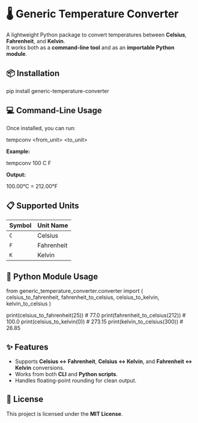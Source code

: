 # 🌡 Generic Temperature Converter

A lightweight Python package to convert temperatures between **Celsius**, **Fahrenheit**, and **Kelvin**.  
It works both as a **command-line tool** and as an **importable Python module**.


## 📦 Installation

pip install generic-temperature-converter



## 💻 Command-Line Usage

Once installed, you can run:

tempconv <value> <from_unit> <to_unit>


**Example:**

tempconv 100 C F


**Output:**

100.00°C = 212.00°F



## 📋 Supported Units

| Symbol | Unit Name   |
|--------|------------|
| `C`    | Celsius    |
| `F`    | Fahrenheit |
| `K`    | Kelvin     |




## 🐍 Python Module Usage

from generic_temperature_converter.converter import (
celsius_to_fahrenheit,
fahrenheit_to_celsius,
celsius_to_kelvin,
kelvin_to_celsius
)

print(celsius_to_fahrenheit(25)) # 77.0
print(fahrenheit_to_celsius(212)) # 100.0
print(celsius_to_kelvin(0)) # 273.15
print(kelvin_to_celsius(300)) # 26.85




## ✨ Features

- Supports **Celsius ↔ Fahrenheit**, **Celsius ↔ Kelvin**, and **Fahrenheit ↔ Kelvin** conversions.
- Works from both **CLI** and **Python scripts**.
- Handles floating-point rounding for clean output.



## 📄 License

This project is licensed under the **MIT License**.
